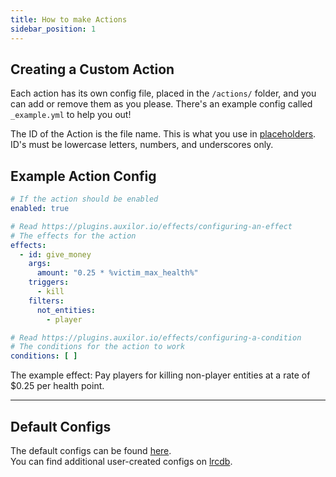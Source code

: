 ```yaml
---
title: How to make Actions
sidebar_position: 1
---
```




## Creating a Custom Action

Each action has its own config file, placed in the `/actions/` folder, and you can add or remove them as you please. There's an example config called `_example.yml` to help you out!

The ID of the Action is the file name. This is what you use in [placeholders](https://plugins.auxilor.io/actions/placeholderapi).
ID's must be lowercase letters, numbers, and underscores only.

## Example Action Config

```yaml
# If the action should be enabled
enabled: true

# Read https://plugins.auxilor.io/effects/configuring-an-effect
# The effects for the action
effects:
  - id: give_money
    args:
      amount: "0.25 * %victim_max_health%"
    triggers:
      - kill
    filters:
      not_entities:
        - player

# Read https://plugins.auxilor.io/effects/configuring-a-condition
# The conditions for the action to work
conditions: [ ]
```
The example effect: Pay players for killing non-player entities at a rate of $0.25 per health point.

<hr/>

## Default Configs

The default configs can be found [here](https://github.com/Auxilor/Actions/blob/master/eco-core/core-plugin/src/main/resources/actions/). <br/>
You can find additional user-created configs on [lrcdb](https://lrcdb.auxilor.io/).